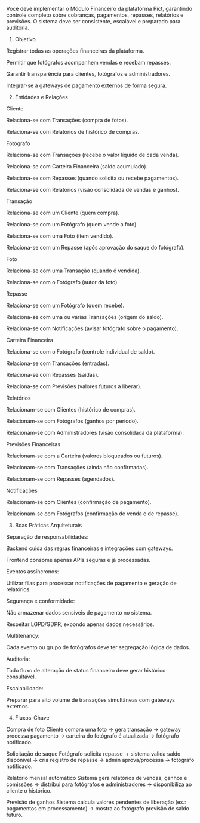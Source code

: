 Você deve implementar o Módulo Financeiro da plataforma Pict, garantindo controle completo sobre cobranças, pagamentos, repasses, relatórios e previsões.
O sistema deve ser consistente, escalável e preparado para auditoria.

1. Objetivo

Registrar todas as operações financeiras da plataforma.

Permitir que fotógrafos acompanhem vendas e recebam repasses.

Garantir transparência para clientes, fotógrafos e administradores.

Integrar-se a gateways de pagamento externos de forma segura.

2. Entidades e Relações

Cliente

Relaciona-se com Transações (compra de fotos).

Relaciona-se com Relatórios de histórico de compras.

Fotógrafo

Relaciona-se com Transações (recebe o valor líquido de cada venda).

Relaciona-se com Carteira Financeira (saldo acumulado).

Relaciona-se com Repasses (quando solicita ou recebe pagamentos).

Relaciona-se com Relatórios (visão consolidada de vendas e ganhos).

Transação

Relaciona-se com um Cliente (quem compra).

Relaciona-se com um Fotógrafo (quem vende a foto).

Relaciona-se com uma Foto (item vendido).

Relaciona-se com um Repasse (após aprovação do saque do fotógrafo).

Foto

Relaciona-se com uma Transação (quando é vendida).

Relaciona-se com o Fotógrafo (autor da foto).

Repasse

Relaciona-se com um Fotógrafo (quem recebe).

Relaciona-se com uma ou várias Transações (origem do saldo).

Relaciona-se com Notificações (avisar fotógrafo sobre o pagamento).

Carteira Financeira

Relaciona-se com o Fotógrafo (controle individual de saldo).

Relaciona-se com Transações (entradas).

Relaciona-se com Repasses (saídas).

Relaciona-se com Previsões (valores futuros a liberar).

Relatórios

Relacionam-se com Clientes (histórico de compras).

Relacionam-se com Fotógrafos (ganhos por período).

Relacionam-se com Administradores (visão consolidada da plataforma).

Previsões Financeiras

Relacionam-se com a Carteira (valores bloqueados ou futuros).

Relacionam-se com Transações (ainda não confirmadas).

Relacionam-se com Repasses (agendados).

Notificações

Relacionam-se com Clientes (confirmação de pagamento).

Relacionam-se com Fotógrafos (confirmação de venda e de repasse).

3. Boas Práticas Arquiteturais

Separação de responsabilidades:

Backend cuida das regras financeiras e integrações com gateways.

Frontend consome apenas APIs seguras e já processadas.

Eventos assíncronos:

Utilizar filas para processar notificações de pagamento e geração de relatórios.

Segurança e conformidade:

Não armazenar dados sensíveis de pagamento no sistema.

Respeitar LGPD/GDPR, expondo apenas dados necessários.

Multitenancy:

Cada evento ou grupo de fotógrafos deve ter segregação lógica de dados.

Auditoria:

Todo fluxo de alteração de status financeiro deve gerar histórico consultável.

Escalabilidade:

Preparar para alto volume de transações simultâneas com gateways externos.

4. Fluxos-Chave

Compra de foto
Cliente compra uma foto → gera transação → gateway processa pagamento → carteira do fotógrafo é atualizada → fotógrafo notificado.

Solicitação de saque
Fotógrafo solicita repasse → sistema valida saldo disponível → cria registro de repasse → admin aprova/processa → fotógrafo notificado.

Relatório mensal automático
Sistema gera relatórios de vendas, ganhos e comissões → distribui para fotógrafos e administradores → disponibiliza ao cliente o histórico.

Previsão de ganhos
Sistema calcula valores pendentes de liberação (ex.: pagamentos em processamento) → mostra ao fotógrafo previsão de saldo futuro.